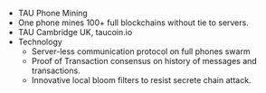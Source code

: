 * TAU Phone Mining
* One phone mines 100+ full blockchains without tie to servers.
* TAU Cambridge UK, taucoin.io
* Technology
  * Server-less communication protocol on full phones swarm
  * Proof of Transaction consensus on history of messages and transactions.
  * Innovative local bloom filters to resist secrete chain attack.
